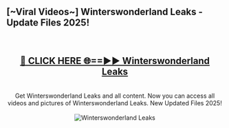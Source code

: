 <h2>[~Viral Videos~] Winterswonderland Leaks - Update Files 2025!</h2>
<br>
<div align="center">
<h2><a href="https://betterlinks.top/A2PfLJ" rel="nofollow">🔴 CLICK HERE 🌐==►► Winterswonderland Leaks</a></h2>
<br>
Get Winterswonderland Leaks and all content. Now you can access all videos and pictures of Winterswonderland Leaks. New Updated Files 2025!
<br>
<br>
<a href="https://betterlinks.top/A2PfLJ" rel="nofollow" data-target="animated-image.originalLink"><img src="https://i.ibb.co.com/WyWwxjT/player-gif2.gif" alt="Winterswonderland Leaks" style="max-width: 100%; display: inline-block;" data-target="animated-image.originalImage"></a>
</div>
<br>
